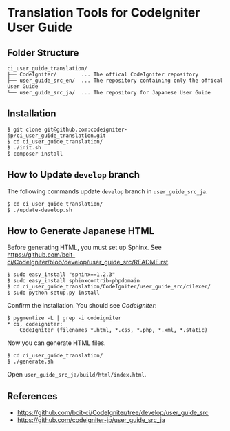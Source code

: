 # Translation Tools for CodeIgniter User Guide

## Folder Structure

~~~
ci_user_guide_translation/
├── CodeIgniter/        ... The offical CodeIgniter repository
├── user_guide_src_en/  ... The repository containing only the offical User Guide
└── user_guide_src_ja/  ... The repository for Japanese User Guide
~~~

## Installation

~~~
$ git clone git@github.com:codeigniter-jp/ci_user_guide_translation.git
$ cd ci_user_guide_translation/
$ ./init.sh
$ composer install
~~~

## How to Update `develop` branch

The following commands update `develop` branch in `user_guide_src_ja`.

~~~
$ cd ci_user_guide_translation/
$ ./update-develop.sh
~~~

## How to Generate Japanese HTML

Before generating HTML, you must set up Sphinx. See <https://github.com/bcit-ci/CodeIgniter/blob/develop/user_guide_src/README.rst>.

~~~
$ sudo easy_install "sphinx==1.2.3"
$ sudo easy_install sphinxcontrib-phpdomain
$ cd ci_user_guide_translation/CodeIgniter/user_guide_src/cilexer/
$ sudo python setup.py install
~~~

Confirm the installation. You should see *CodeIgniter*:

~~~
$ pygmentize -L | grep -i codeigniter
* ci, codeigniter:
    CodeIgniter (filenames *.html, *.css, *.php, *.xml, *.static)
~~~

Now you can generate HTML files.

~~~
$ cd ci_user_guide_translation/
$ ./generate.sh
~~~

Open `user_guide_src_ja/build/html/index.html`.

## References

* https://github.com/bcit-ci/CodeIgniter/tree/develop/user_guide_src
* https://github.com/codeigniter-jp/user_guide_src_ja

